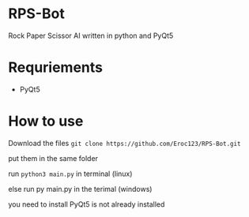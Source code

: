 # RPS-Bot
Rock Paper Scissor AI written in python and PyQt5


# Requriements 
* PyQt5

# How to use
<p>Download the files
<code>git clone https://github.com/Eroc123/RPS-Bot.git</code></p>

<p>put them in the same folder</p>
<p>run <code>python3 main.py</code> in terminal (linux) </p>
<p>else run <colde>py main.py</code> in the terimal (windows)</p>
<p>you need to install PyQt5 is not already installed
